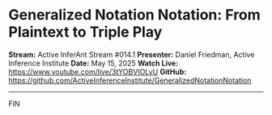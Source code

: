 # Generalized Notation Notation: From Plaintext to Triple Play

**Stream:** Active InferAnt Stream #014.1
**Presenter:** Daniel Friedman, Active Inference Institute
**Date:** May 15, 2025
**Watch Live:** https://www.youtube.com/live/3tYOBVIOLyU
**GitHub:** https://github.com/ActiveInferenceInstitute/GeneralizedNotationNotation

---

FIN 